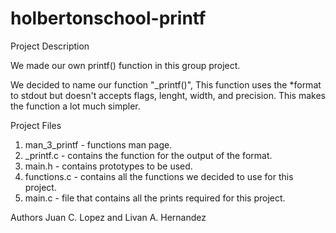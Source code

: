# holbertonschool-printf

Project Description

We made our own printf() function in this group project.

We decided to name our function "_printf()", This function uses the *format to stdout but doesn't accepts flags, lenght, width, and precision. This makes the function a lot much simpler.

Project Files
1. man_3_printf - functions man page.
2. _printf.c - contains the function for the output of the format.
3. main.h - contains prototypes to be used.
4. functions.c - contains all the functions we decided to use for this project.
5. main.c - file that contains all the prints required for this project.

Authors
Juan C. Lopez and Livan A. Hernandez
